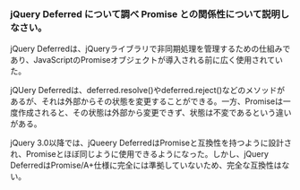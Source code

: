 ### jQuery Deferred について調べ Promise との関係性について説明しなさい。

jQuery Deferredは、jQueryライブラリで非同期処理を管理するための仕組みであり、JavaScriptのPromiseオブジェクトが導入される前に広く使用されていた。

jQUery Deferredは、deferred.resolve()やdeferred.reject()などのメソッドがあるが、それは外部からその状態を変更することができる。一方、Promiseは一度作成されると、その状態は外部から変更できず、状態は不変であるという違いがある。

jQuery 3.0以降では、jQueery DeferredはPromiseと互換性を持つように設計され、Promiseとほぼ同じように使用できるようになった。しかし、jQuery DeferredはPromise/A+仕様に完全には準拠していないため、完全な互換性はない。
